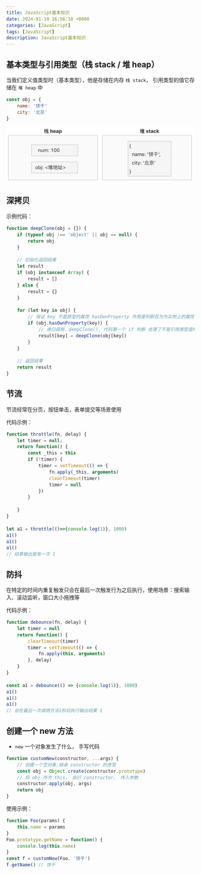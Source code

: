```yaml
---
title: JavaScript基本知识
date: 2024-01-10 16:56:10 +0800
categories: [JavaScript]
tags: [JavaScript]
description: JavaScript基本知识
---
```



## 基本类型与引用类型（栈 stack / 堆 heap）
当我们定义值类型时（基本类型），他是存储在内存 `栈 stack`， 引用类型的值它存储在 `堆 heap` 中

```js
const obj = {
    name: '饼干'
    city: '北京'
}
```
![Alt text](/assets/img/javaScript/stack.jpg)


## 深拷贝

示例代码：
```js
function deepClone(obj = {}) {
    if (typeof obj !== 'object' || obj == null) {
        return obj
    }

    // 初始化返回结果
    let result
    if (obj instanceof Array) {
        result = []
    } else {
        result = {}
    }

    for (let key in obj) {
        // 保证 key 不是原型的属性 hasOwnProperty 作用是判断否为为实例上的属性
        if (obj.hasOwnProperty(key)) {
            // 递归调用，deepClone(), 代码第一个 if 判断 处理了不是引用类型值时返回对应的值，此时这里直接就直接使用递归调用
            result[key] = deepClone(obj[key])
        }
    }

    // 返回结果
    return result
}
```

## 节流
节流经常在分页，按钮单击，表单提交等场景使用

代码示例：
```js
function throttle(fn, delay) {
    let timer = null;
    return function() {
        const _this = this
        if (!timer) {
            timer = setTimeout(() => {
                fn.apply(_this, arguments)
                clearTimeout(timer)
                timer = null
            })
        }
        
    }
}

let a1 = throttle(()=>{console.log(1)}, 1000)
a1()
a1()
a1()
// 结果输出是有一次 1
```

## 防抖
在特定的时间内重复触发只会在最后一次触发行为之后执行，使用场景：搜索输入、滚动监听，窗口大小拖拽等

代码示例：
```js
function debounce(fn, delay) {
    let timer = null
    return function() {
        clearTimeout(timer)
        timer = setTimeout(() => {
            fn.apply(this, arguments)
        }, delay)
    }
}

const a1 = debounce(() => {console.log(1)}, 1000)
a1()
a1()
a1()
// 会在最后一次调用方法1秒后执行输出结果 1
```

## 创建一个 new 方法
- `new` 一个对象发生了什么， 手写代码

```js
function customNew(constructor, ...args) {
    // 创建一个空对象,继承 constructor 的原型
    const obj = Object.create(constructor.prototype)
    // 将 obj 作为 this， 执行 constructor， 传入参数
    constructor.apply(obj, args)
    return obj
}
```

使用示例：
```js
function Foo(params) {
    this.name = params
}
Foo.prototype.getName = function() {
    console.log(this.name)
}
const f = customNew(Foo, '饼干')
f.getName() // 饼干
```